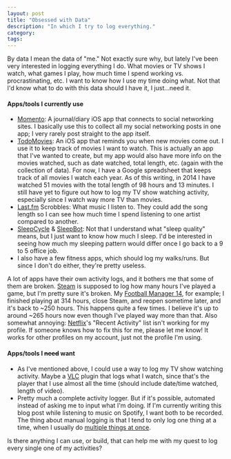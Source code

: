 ```yaml
---
layout: post
title: "Obsessed with Data"
description: "In which I try to log everything."
category:
tags:
---
```


By data I mean the data of "me." Not exactly sure why, but lately I've been very interested in logging everything I do. What movies or TV shows I watch, what games I play, how much time I spend working vs. procrastinating, etc. I want to know how I use my time doing what. Not that I'd know what to do with this data should I have it, I just...need it.

#### Apps/tools I currently use

- [Momento](http://www.momentoapp.com/): A journal/diary iOS app that connects to social networking sites. I basically use this to collect all my social networking posts in one app; I very rarely post straight to the app itself.
- [TodoMovies](http://www.taphive.com/todomovies/): An iOS app that reminds you when new movies come out. I use it to keep track of movies I want to watch. This is actually an app that I've wanted to create, but my app would also have more info on the movies watched, such as date watched, total length, etc. (again with the collection of data). For now, I have a Google spreadsheet that keeps track of all movies I watch each year. As of this writing, in 2014 I have watched 51 movies with the total length of 98 hours and 13 minutes. I still have yet to figure out how to log my TV show watching activity, especially since I watch way more TV than movies.
- [Last.fm](http://www.last.fm/user/dsoegijono/charts) Scrobbles: What music I listen to. They could add the song length so I can see how much time I spend listening to one artist compared to another.
- [SleepCycle](http://www.sleepcycle.com/) & [SleepBot](https://mysleepbot.com/): Not that I understand what "sleep quality" means, but I just want to know how much I sleep. I'd be interested in seeing how much my sleeping pattern would differ once I go back to a 9 to 5 office job.
- I also have a few fitness apps, which should log my walks/runs. But since I don't do either, they're pretty useless.

A lot of apps have their own activity logs, and it bothers me that some of them are broken. [Steam](http://store.steampowered.com/) is supposed to log how many hours I've played a game, but I'm pretty sure it's broken. My [Football Manager 14](http://www.footballmanager.com/lang/en_GB), for example; I finished playing at 314 hours, close Steam, and reopen sometime later, and it's back to ~250 hours. This happens quite a few times. I believe it's up to around ~265 hours now even though I've played way more than that. Also somewhat annoying: [Netflix](https://www.netflix.com)'s "Recent Activity" list isn't working for my profile. If someone knows how to fix this for me, please let me know! It works for other profiles on my account, just not the profile I'm using.

#### Apps/tools I ~~need~~ want

- As I've mentioned above, I could use a way to log my TV show watching activity. Maybe a [VLC](http://www.videolan.org/vlc/index.html) plugin that logs what I watch, since that's the player that I use almost all the time (should include date/time watched, length of video).
- Pretty much a complete activity logger. But if it's possible, automated instead of asking me to input what I'm doing. If I'm currently writing this blog post while listening to music on Spotify, I want both to be recorded. The thing about manual logging is that I tend to only log one thing at a time, when I usually do [multiple things at once](http://instagram.com/p/ruRlVJHIeC/?modal=true).

Is there anything I can use, or build, that can help me with my quest to log every single one of my activities?
